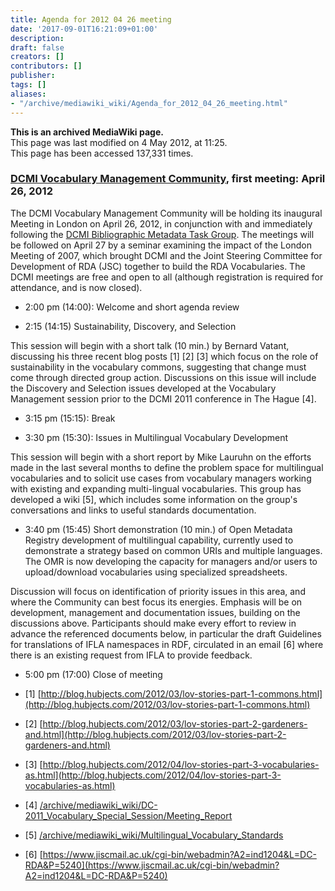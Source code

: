 ```yaml
---
title: Agenda for 2012 04 26 meeting
date: '2017-09-01T16:21:09+01:00'
description: 
draft: false
creators: []
contributors: []
publisher: 
tags: []
aliases:
- "/archive/mediawiki_wiki/Agenda_for_2012_04_26_meeting.html"
---
```


 **This is an archived MediaWiki page.**  
This page was last modified on 4 May 2012, at 11:25.  
This page has been accessed 137,331 times.

### [DCMI Vocabulary Management Community](/archive/mediawiki_wiki/DCMI_Vocabulary_Management_Community "DCMI Vocabulary Management Community"), first meeting: April 26, 2012

The DCMI Vocabulary Management Community will be holding its inaugural Meeting in London on April 26, 2012, in conjunction with and immediately following the [DCMI Bibliographic Metadata Task Group](/archive/mediawiki_wiki/Bibliographic_Metadata_Task_Group#). The meetings will be followed on April 27 by a seminar examining the impact of the London Meeting of 2007, which brought DCMI and the Joint Steering Committee for Development of RDA (JSC) together to build the RDA Vocabularies. The DCMI meetings are free and open to all (although registration is required for attendance, and is now closed).

- 2:00 pm (14:00): Welcome and short agenda review

- 2:15 (14:15) Sustainability, Discovery, and Selection

This session will begin with a short talk (10 min.) by Bernard Vatant, discussing his three recent blog posts [1] [2] [3] which focus on the role of sustainability in the vocabulary commons, suggesting that change must come through directed group action. Discussions on this issue will include the Discovery and Selection issues developed at the Vocabulary Management session prior to the DCMI 2011 conference in The Hague [4].

- 3:15 pm (15:15): Break

- 3:30 pm (15:30): Issues in Multilingual Vocabulary Development

This session will begin with a short report by Mike Lauruhn on the efforts made in the last several months to define the problem space for multilingual vocabularies and to solicit use cases from vocabulary managers working with existing and expanding multi-lingual vocabularies. This group has developed a wiki [5], which includes some information on the group's conversations and links to useful standards documentation.

- 3:40 pm (15:45) Short demonstration (10 min.) of Open Metadata Registry development of multilingual capability, currently used to demonstrate a strategy based on common URIs and multiple languages. The OMR is now developing the capacity for managers and/or users to upload/download vocabularies using specialized spreadsheets.

Discussion will focus on identification of priority issues in this area, and where the Community can best focus its energies. Emphasis will be on development, management and documentation issues, building on the discussions above. Participants should make every effort to review in advance the referenced documents below, in particular the draft Guidelines for translations of IFLA namespaces in RDF, circulated in an email [6] where there is an existing request from IFLA to provide feedback.

- 5:00 pm (17:00) Close of meeting

- [1] [http://blog.hubjects.com/2012/03/lov-stories-part-1-commons.html](http://blog.hubjects.com/2012/03/lov-stories-part-1-commons.html)
- [2] [http://blog.hubjects.com/2012/03/lov-stories-part-2-gardeners-and.html](http://blog.hubjects.com/2012/03/lov-stories-part-2-gardeners-and.html)
- [3] [http://blog.hubjects.com/2012/04/lov-stories-part-3-vocabularies-as.html](http://blog.hubjects.com/2012/04/lov-stories-part-3-vocabularies-as.html)
- [4] [/archive/mediawiki_wiki/DC-2011\_Vocabulary\_Special\_Session/Meeting\_Report](/archive/mediawiki_wiki/DC-2011_Vocabulary_Special_Session/Meeting_Report)
- [5] [/archive/mediawiki_wiki/Multilingual\_Vocabulary\_Standards](/archive/mediawiki_wiki/Multilingual_Vocabulary_Standards)
- [6] [https://www.jiscmail.ac.uk/cgi-bin/webadmin?A2=ind1204&L=DC-RDA&P=5240](https://www.jiscmail.ac.uk/cgi-bin/webadmin?A2=ind1204&L=DC-RDA&P=5240)

